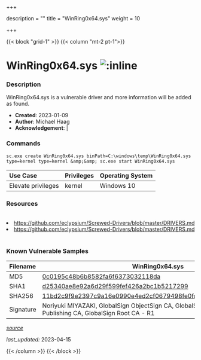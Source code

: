 +++

description = ""
title = "WinRing0x64.sys"
weight = 10

+++


{{< block "grid-1" >}}
{{< column "mt-2 pt-1">}}


# WinRing0x64.sys ![:inline](/images/twitter_verified.png) 


### Description

WinRing0x64.sys is a vulnerable driver and more information will be added as found.

- **Created**: 2023-01-09
- **Author**: Michael Haag
- **Acknowledgement**:  | [](https://twitter.com/)

### Commands

```
sc.exe create WinRing0x64.sys binPath=C:\windows\temp\WinRing0x64.sys     type=kernel type=kernel &amp;&amp; sc.exe start WinRing0x64.sys
```

| Use Case | Privileges | Operating System | 
|:---- | ---- | ---- |
| Elevate privileges | kernel | Windows 10 |

### Resources
<br>
<li><a href=" https://github.com/eclypsium/Screwed-Drivers/blob/master/DRIVERS.md"> https://github.com/eclypsium/Screwed-Drivers/blob/master/DRIVERS.md</a></li>
<li><a href="https://github.com/eclypsium/Screwed-Drivers/blob/master/DRIVERS.md">https://github.com/eclypsium/Screwed-Drivers/blob/master/DRIVERS.md</a></li>
<br>

### Known Vulnerable Samples

| Filename | WinRing0x64.sys |
|:---- | ---- | 
| MD5 | <a href="https://www.virustotal.com/gui/file/0c0195c48b6b8582fa6f6373032118da">0c0195c48b6b8582fa6f6373032118da</a> |
| SHA1 | <a href="https://www.virustotal.com/gui/file/d25340ae8e92a6d29f599fef426a2bc1b5217299">d25340ae8e92a6d29f599fef426a2bc1b5217299</a> |
| SHA256 | <a href="https://www.virustotal.com/gui/file/11bd2c9f9e2397c9a16e0990e4ed2cf0679498fe0fd418a3dfdac60b5c160ee5">11bd2c9f9e2397c9a16e0990e4ed2cf0679498fe0fd418a3dfdac60b5c160ee5</a> |
| Signature | Noriyuki MIYAZAKI, GlobalSign ObjectSign CA, GlobalSign Primary Object Publishing CA, GlobalSign Root CA - R1   || Company | OpenLibSys.org || Description | WinRing0 || Product | WinRing0 || OriginalFilename | WinRing0.sys |


[*source*](https://github.com/magicsword-io/LOLDrivers/tree/main/yaml/winring0x64.yaml)

*last_updated:* 2023-04-15








{{< /column >}}
{{< /block >}}
